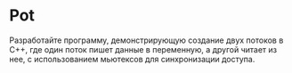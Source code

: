 # Pot
Разработайте программу, демонстрирующую создание двух потоков в C++, где один поток пишет данные в переменную, а другой читает из нее, с использованием мьютексов для синхронизации доступа.
